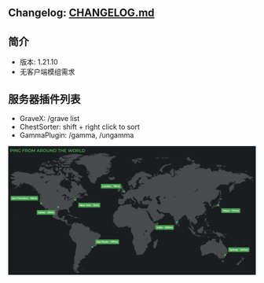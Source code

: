 ## Changelog: [CHANGELOG.md](CHANGELOG.md)

## 简介
- 版本: 1.21.10
- 无客户端模组需求

## 服务器插件列表
- GraveX: /grave list
- ChestSorter: shift + right click to sort
- GammaPlugin: /gamma, /ungamma

![ping from over the world](ping.png)
